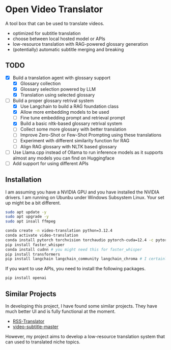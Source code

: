 # Open Video Translator

A tool box that can be used to translate videos. 
- optimized for subtitle translation
- choose between local hosted model or APIs
- low-resource translation with RAG-powered glossary generation
- (potentially) automatic subtitle merging and breaking

## TODO 
- [x] Build a translation agent with glossary support
  - [x] Glossary collection
  - [x] Glossary selection powered by LLM
  - [x] Translation using selected glossary
- [ ] Build a proper glossary retrival system
  - [x] Use Langchain to build a RAG foundation class
  - [x] Allow more embedding models to be used
  - [ ] Fine tune embedding prompt and retrieval prompt
  - [x] Build a basic nltk-based glossary retrival system
  - [ ] Collect some more glossary with better translation
  - [ ] Improve Zero-Shot or Few-Shot Prompting using these translations
  - [ ] Experiment with different similarity function for RAG
  - [ ] Align RAG glossary with NLTK based glossary
- [ ] Use Llama.cpp instead of Ollama to run inference models as it supports almost any models you can find on Huggingface
- [ ] Add support for using different APIs

## Installation

I am assuming you have a NVIDIA GPU and you have installed the NVIDIA drivers. 
I am running on Ubunbu under Windows Subsystem Linux. Your set up might be a bit different. 

```bash
sudo apt update -y 
sudo apt upgrade -y 
sudo apt insall ffmpeg

conda create -n video-translation python=3.12.4
conda activate video-translation
conda install pytorch torchvision torchaudio pytorch-cuda=12.4 -c pytorch -c nvidia
pip install faster_whisper
conda install cudnn # you might need this for faster_whisper
pip install transformers
pip install langchain langchain_community langchain_chroma # I certainly forgot some of them
```

If you want to use APIs, you need to install the following packages. 

```bash
pip install openai
```

## Similar Projects 

In developing this project, I have found some similar projects.
They have much better UI and is fully functional at the moment. 
- [RSS-Translator](https://github.com/rss-translator/RSS-Translator)
- [video-subtitle-master](video-subtitle-master)

However, my project aims to develop a low-resource translation system that can used to translated niche topics. 